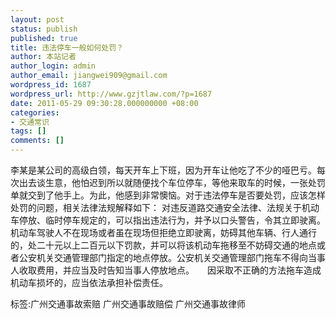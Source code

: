 ```yaml
---
layout: post
status: publish
published: true
title: 违法停车一般如何处罚？
author: 本站记者
author_login: admin
author_email: jiangwei909@gmail.com
wordpress_id: 1687
wordpress_url: http://www.gzjtlaw.com/?p=1687
date: 2011-05-29 09:30:28.000000000 +08:00
categories:
- 交通常识
tags: []
comments: []
---
```

 李某是某公司的高级白领，每天开车上下班，因为开车让他吃了不少的哑巴亏。每次出去谈生意，他怕迟到所以就随便找个车位停车，等他来取车的时候，一张处罚单就交到了他手上。为此，他感到非常懊恼。对于违法停车是否要处罚，应该怎样处罚的问题，相关法律法规解释如下： 对违反道路交通安全法律、法规关于机动车停放、临时停车规定的，可以指出违法行为，并予以口头警告，令其立即驶离。　　机动车驾驶人不在现场或者虽在现场但拒绝立即驶离，妨碍其他车辆、行人通行的，处二十元以上二百元以下罚款，并可以将该机动车拖移至不妨碍交通的地点或者公安机关交通管理部门指定的地点停放。公安机关交通管理部门拖车不得向当事人收取费用，并应当及时告知当事人停放地点。　　因采取不正确的方法拖车造成机动车损坏的，应当依法承担补偿责任。标签:广州交通事故索赔 广州交通事故赔偿 广州交通事故律师
